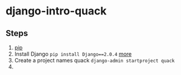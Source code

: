 # django-intro-quack

## Steps
1. [pip](https://pip.pypa.io/en/stable/installing/)
2. Install Django `pip install Django==2.0.4` [more](https://www.djangoproject.com/download/)
3. Create a project names quack `django-admin startproject quack`
4. 

